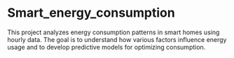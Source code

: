 # Smart_energy_consumption
This project analyzes energy consumption patterns in smart homes using hourly data. The goal is to understand how various factors influence energy usage and to develop predictive models for optimizing consumption.

